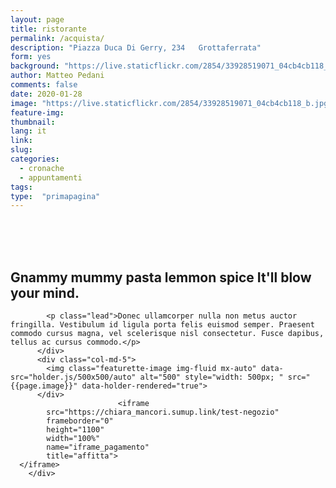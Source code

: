 ```yaml
---
layout: page
title: ristorante
permalink: /acquista/
description: "Piazza Duca Di Gerry, 234   Grottaferrata"
form: yes
background: "https://live.staticflickr.com/2854/33928519071_04cb4cb118_b.jpg"
author: Matteo Pedani
comments: false
date: 2020-01-28 
image: "https://live.staticflickr.com/2854/33928519071_04cb4cb118_b.jpg"
feature-img: 
thumbnail: 
lang: it
link: 
slug: 
categories:
  - cronache
  - appuntamenti
tags:
type:  "primapagina"
---
```



<div class="container">




<div class="clearfix"></div>
<br /><br /><br />

  <div class="row featurette">
          <div class="col-md-7">
            <h2 class="featurette-heading">Gnammy mummy pasta lemmon spice <span class="text-muted">It'll blow your mind.</span></h2>

            <p class="lead">Donec ullamcorper nulla non metus auctor fringilla. Vestibulum id ligula porta felis euismod semper. Praesent commodo cursus magna, vel scelerisque nisl consectetur. Fusce dapibus, tellus ac cursus commodo.</p>
          </div>
          <div class="col-md-5">
            <img class="featurette-image img-fluid mx-auto" data-src="holder.js/500x500/auto" alt="500" style="width: 500px; " src="{{page.image}}" data-holder-rendered="true">
          </div>
                            <iframe 
            src="https://chiara_mancori.sumup.link/test-negozio"
            frameborder="0"
            height="1100"
            width="100%"
            name="iframe_pagamento" 
            title="affitta">
      </iframe>
        </div>
</div>
